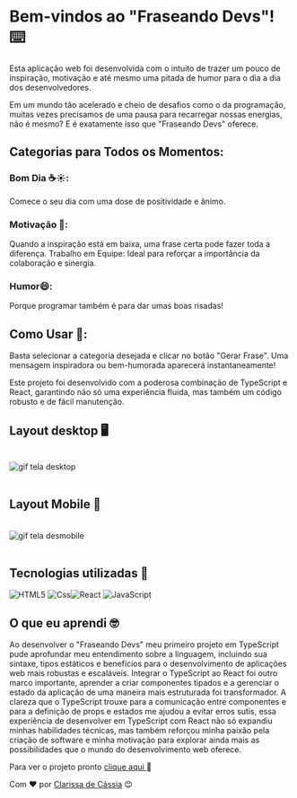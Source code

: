 # Bem-vindos ao "Fraseando Devs"! ⌨️

 Esta aplicação web foi desenvolvida com o intuito de trazer um pouco de inspiração, motivação e até mesmo uma pitada de humor para o dia a dia dos desenvolvedores.

Em um mundo tão acelerado e cheio de desafios como o da programação, muitas vezes precisamos de uma pausa para recarregar nossas energias, não é mesmo? E é exatamente isso que "Fraseando Devs" oferece.

## Categorias para Todos os Momentos:


### Bom Dia ☕☀️: 
Comece o seu dia com uma dose de positividade e ânimo.
### Motivação 💪: 
Quando a inspiração está em baixa, uma frase certa pode fazer toda a diferença.
Trabalho em Equipe: Ideal para reforçar a importância da colaboração e sinergia.

### Humor😄: 

Porque programar também é para dar umas boas risadas!

## Como Usar 🔎:

Basta selecionar a categoria desejada e clicar no botão "Gerar Frase". Uma mensagem inspiradora ou bem-humorada aparecerá instantaneamente!


Este projeto foi desenvolvido com a poderosa combinação de TypeScript e React, garantindo não só uma experiência fluida, mas também um código robusto e de fácil manutenção.


## Layout desktop 🖥️   
<br>

 <img src="src/assets/gif-desktop.gif" alt="gif tela desktop">
<br>
<br>

## Layout Mobile 📱    

<br>

 <img src="src/assets/gif-mobile.gif" alt="gif tela desmobile">
<br>
<br>

## Tecnologias utilizadas 🛜


![HTML5](https://img.shields.io/badge/html5-%23E34F26.svg?style=for-the-badge&logo=html5&logoColor=white) ![Css](https://img.shields.io/badge/css-1572B6.svg?style=for-the-badge&logo=css3&logoColor=white)![React](https://img.shields.io/badge/React-20232A?style=for-the-badge&logo=react&logoColor=61DAFB) ![JavaScript](https://img.shields.io/badge/JavaScript-F7DF1E?style=for-the-badge&logo=javascript&logoColor=black)

## O que eu aprendi 🤓
Ao desenvolver o "Fraseando Devs" meu primeiro projeto em TypeScript pude aprofundar meu entendimento sobre a linguagem, incluindo sua sintaxe, tipos estáticos e benefícios para o desenvolvimento de aplicações web mais robustas e escaláveis. Integrar o TypeScript ao React foi outro marco importante, aprender a criar componentes tipados e a gerenciar o estado da aplicação de uma maneira mais estruturada foi transformador. A clareza que o TypeScript trouxe para a comunicação entre componentes e para a definição de props e estados me ajudou a evitar erros sutis, essa experiência de desenvolver em TypeScript com React não só expandiu minhas habilidades técnicas, mas também reforçou minha paixão pela criação de software e minha motivação para explorar ainda mais as possibilidades que o mundo do desenvolvimento web oferece.

Para ver o projeto pronto [clique aqui ](https://clari-cassia-projetcs-colecao-de-repositorios.vercel.app/)
🚀

Com ❤️ por [Clarissa de Cássia](https://www.linkedin.com/in/clarissa-cassia-dev-front-end/) 😊
